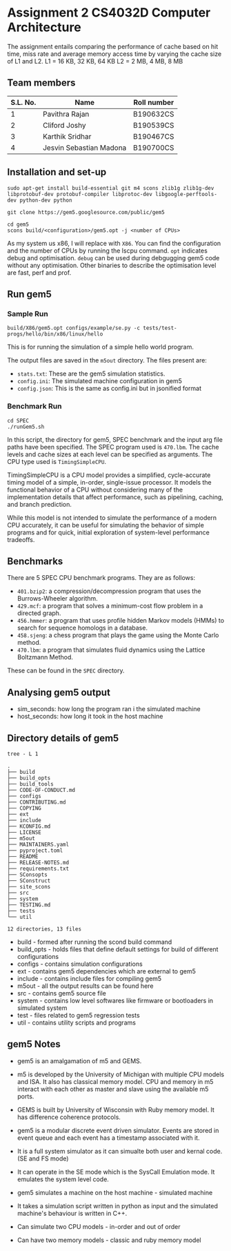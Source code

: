 # Assignment 2 CS4032D Computer Architecture
The assignment entails comparing the performance of cache based on hit time, miss rate and average memory access time by varying the cache size of L1 and L2.
L1 = 16 KB, 32 KB, 64 KB
L2 = 2 MB, 4 MB, 8 MB

## Team members
|S.L. No.| Name | Roll number | 
| ----- | -------- | -------- | 
|1|Pavithra Rajan|B190632CS|
|2|Cliford Joshy|B190539CS|
|3|Karthik Sridhar|B190467CS|
|4|Jesvin Sebastian Madona|B190700CS|

## Installation and set-up
```console
sudo apt-get install build-essential git m4 scons zlib1g zlib1g-dev libprotobuf-dev protobuf-compiler libprotoc-dev libgoogle-perftools-dev python-dev python
```

```console
git clone https://gem5.googlesource.com/public/gem5
```

```console
cd gem5
scons build/<configuration>/gem5.opt -j <number of CPUs>
```
As my system us x86, I will replace <configuration> with ```X86```. You can find the configuration and the number of CPUs by running the lscpu command.
```opt``` indicates debug and optimisation. ```debug``` can be used during debgugging gem5 code without any optimisation. Other binaries to describe the optimisation level are fast, perf and prof.

## Run gem5

### Sample Run
```console
build/X86/gem5.opt configs/example/se.py -c tests/test-progs/hello/bin/x86/linux/hello
```
This is for running the simulation of a simple hello world program.

The output files are saved in the ```m5out``` directory. The files present are:
- ```stats.txt```: These are the gem5 simulation statistics.
- ```config.ini```: The simulated machine configuration in gem5
- ```config.json```: This is the same as config.ini but in jsonified format

### Benchmark Run
```console
cd SPEC
./runGem5.sh
```
In this script, the directory for gem5, SPEC benchmark and the input arg file paths have been specified. The SPEC program used is ```470.lbm```. The cache levels and cache sizes at each level can be specified as arguments. The CPU type used is ```TimingSimpleCPU```.

TimingSimpleCPU is a CPU model provides a simplified, cycle-accurate timing model of a simple, in-order, single-issue processor. It models the functional behavior of a CPU without considering many of the implementation details that affect performance, such as pipelining, caching, and branch prediction.

While this model is not intended to simulate the performance of a modern CPU accurately, it can be useful for simulating the behavior of simple programs and for quick, initial exploration of system-level performance tradeoffs.

## Benchmarks
There are 5 SPEC CPU benchmark programs. They are as follows:
- ```401.bzip2```: a compression/decompression program that uses the Burrows-Wheeler algorithm.
- ```429.mcf```: a program that solves a minimum-cost flow problem in a directed graph.
- ```456.hmmer```: a program that uses profile hidden Markov models (HMMs) to search for sequence homologs in a database.
- ```458.sjeng```: a chess program that plays the game using the Monte Carlo method.
- ```470.lbm```: a program that simulates fluid dynamics using the Lattice Boltzmann Method.

These can be found in the ```SPEC``` directory.

## Analysing gem5 output
- sim_seconds: how long the program ran i the simulated machine
- host_seconds: how long it took in the host machine

## Directory details of gem5
```console
tree - L 1
```
```console
.
├── build
├── build_opts
├── build_tools
├── CODE-OF-CONDUCT.md
├── configs
├── CONTRIBUTING.md
├── COPYING
├── ext
├── include
├── KCONFIG.md
├── LICENSE
├── m5out
├── MAINTAINERS.yaml
├── pyproject.toml
├── README
├── RELEASE-NOTES.md
├── requirements.txt
├── SConsopts
├── SConstruct
├── site_scons
├── src
├── system
├── TESTING.md
├── tests
└── util

12 directories, 13 files
```
- build - formed after running the scond build command
- build_opts - holds files that define default settings for build of different configurations
- configs - contains simulation configurations
- ext - contains gem5 dependencies which are external to gem5
- include - contains include files for compiling gem5
- m5out - all the output results can be found here
- src - contains gem5 source file 
- system - contains low level softwares like firmware or bootloaders in simulated system
- test - files related to gem5 regression tests
- util - contains utility scripts and programs
## gem5 Notes
- gem5 is an amalgamation of m5 and GEMS. 

- m5 is developed by the University of Michigan with multiple CPU models and ISA. It also has classical memory model. CPU and memory in m5 interact with each other as master and slave using the available m5 ports.

- GEMS is built by University of Wisconsin with Ruby memory model.  It has difference coherence protocols. 

- gem5 is a modular discrete event driven simulator. Events are stored in event queue and each event has a timestamp associated with it. 

- It is a full system simulator as it can simualte both user and kernal code. (SE and FS mode)

- It can operate in the SE mode which is the SysCall Emulation mode. It emulates the system level code. 

- gem5 simulates a machine on the host machine - simulated machine

- It takes a simulation script written in python as input and the simulated machine's behaviour is written in C++.

- Can simulate two CPU models - in-order and out of order

- Can have two memory models - classic and ruby memory model

